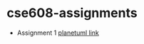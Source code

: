 # cse608-assignments
* Assignment 1 [planetuml link](http://www.plantuml.com/plantuml/uml/PP31RlCW48JlFCKgzxp2h-HFbAg7IbMJUuLXxQ1YGEoIogtwxWLAxLYzBJlVYDdP4Sl8QRJ2Oi_07g8PhWpQH5Hil1D2AlOH3jQWOv04oWeHf7gJ0yAPPT_3fm3ueJRFqUka69waothS5CCuoqSaCpYCPQiNqyM7MQeEzk5EFYHYFsRN6UFDAAo8eWNudyWu98AzatOYha17KdpDGIz-EbLwgcaJePA4i3cdRZGCENRm96rrfbSAuXuwuitwODm0-qAovobWG_KQVS6RmNVWA_uXuvhCSj8AeKIZXWHU8O-ECURK89s61sGu8UekNzJmeL_XzVeFXDyw6YMx3EKgIgcmtVu3BPGjGprqMTTRnZRci6rRGYs6_AMYPHQvvVRAt-pGwJJQRm00) 
